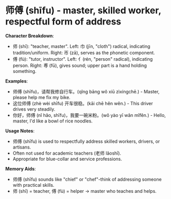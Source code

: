 # **师傅 (shīfu) - master, skilled worker, respectful form of address**

**Character Breakdown**:  
- 师 (shī): "teacher, master". Left: 巾 (jīn, "cloth") radical, indicating tradition/uniform. Right: 帀 (zā), serves as the phonetic component.  
- 傅 (fù): "tutor, instructor". Left: 亻(rén, "person" radical), indicating person. Right: 尃 (fū), gives sound; upper part is a hand holding something.

**Examples**:  
- 师傅 (shīfu)，请帮我修自行车。(qǐng bāng wǒ xiū zìxíngchē.) - Master, please help me fix my bike.  
- 这位师傅 (zhè wèi shīfu) 开车很稳。(kāi chē hěn wěn.) - This driver drives very steadily.  
- 你好，师傅 (nǐ hǎo, shīfu)，我要一碗米粉。(wǒ yào yī wǎn mǐfěn.) - Hello, master, I'd like a bowl of rice noodles.

**Usage Notes**:  
- 师傅 (shīfu) is used to respectfully address skilled workers, drivers, or artisans.  
- Often not used for academic teachers (老师 lǎoshī).  
- Appropriate for blue-collar and service professions.

**Memory Aids**:  
- 师傅 (shīfu) sounds like "chief" or "chef"-think of addressing someone with practical skills.  
- 师 (shī) = teacher, 傅 (fù) = helper → master who teaches and helps.